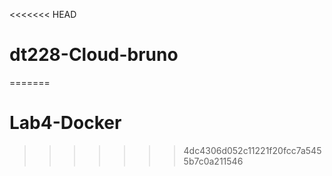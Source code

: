<<<<<<< HEAD
# dt228-Cloud-bruno
=======
# Lab4-Docker
>>>>>>> 4dc4306d052c11221f20fcc7a5455b7c0a211546
